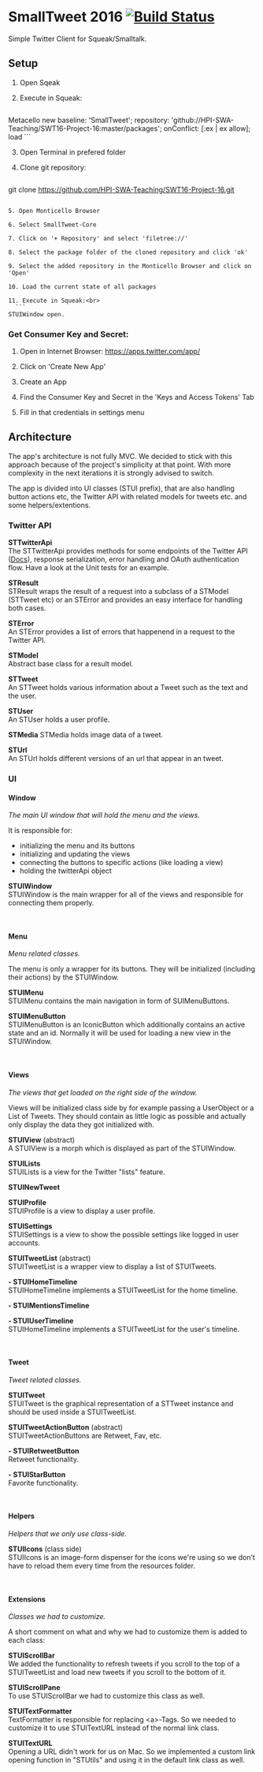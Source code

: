 # SmallTweet 2016 [![Build Status](https://travis-ci.org/HPI-SWA-Teaching/SWT16-Project-16.svg?branch=master)](https://travis-ci.org/HPI-SWA-Teaching/SWT16-Project-16)

Simple Twitter Client for Squeak/Smalltalk.

## Setup

1. Open Sqeak

2. Execute in Squeak:<br>
	```
  Metacello new
    baseline: 'SmallTweet';
	  repository: 'github://HPI-SWA-Teaching/SWT16-Project-16:master/packages';
	  onConflict: [:ex | ex allow];
	  load
	 ```
	 
3. Open Terminal in prefered folder

4. Clone git repository:<br>
	```
  git clone https://github.com/HPI-SWA-Teaching/SWT16-Project-16.git
  ```
  
5. Open Monticello Browser

6. Select SmallTweet-Core

7. Click on '+ Repository' and select 'filetree://'

8. Select the package folder of the cloned repository and click 'ok'

9. Select the added repository in the Monticello Browser and click on 'Open'

10. Load the current state of all packages

11. Execute in Squeak:<br>
	```
  STUIWindow open.
  ```

### Get Consumer Key and Secret:

1. Open in Internet Browser:
	https://apps.twitter.com/app/

2. Click on 'Create New App'

3. Create an App

4. Find the Consumer Key and Secret in the 'Keys and Access Tokens' Tab

5. Fill in that credentials in settings menu

## Architecture
The app's architecture is not fully MVC. We decided to stick with this approach because of the project's simplicity at that point. With more complexity in the next iterations it is strongly advised to switch.

The app is divided into UI classes (STUI prefix), that are also handling button actions etc, the Twitter API with related models for tweets etc. and some helpers/extentions.


### Twitter API
**STTwitterApi**<br>
The STTwitterApi provides methods for some endpoints of the Twitter API ([Docs](dev.twitter.com/rest/public)), response serialization, error handling and OAuth authentication flow. Have a look at the Unit tests for an example.

**STResult**<br>
STResult wraps the result of a request into a subclass of a STModel (STTweet etc) or an STError and provides an easy interface for handling both cases.

**STError**<br>
An STError provides a list of errors that happenend in a request to the Twitter API.

**STModel**<br>
Abstract base class for a result model.

**STTweet**<br>
An STTweet holds various information about a Tweet such as the text and the user.

**STUser**<br>
An STUser holds a user profile.

**STMedia**
STMedia holds image data of a tweet.

**STUrl**<br>
An STUrl holds different versions of an url that appear in an tweet.

### UI

#### Window
*The main UI window that will hold the menu and the views.*

It is responsible for:
* initializing the menu and its buttons
* initializing and updating the views
* connecting the buttons to specific actions (like loading a view)
* holding the twitterApi object

**STUIWindow**<br>
STUIWindow is the main wrapper for all of the views and responsible for connecting them properly.

<br>

#### Menu
*Menu related classes.*

The menu is only a wrapper for its buttons. They will be initialized (including their actions) by the STUIWindow.

**STUIMenu**<br>
STUIMenu contains the main navigation in form of SUIMenuButtons.

**STUIMenuButton**<br>
STUIMenuButton is an IconicButton which additionally contains an active state and an id. Normally it will be used for loading a new view in the STUIWindow.

<br>

#### Views
*The views that get loaded on the right side of the window.*

Views will be initialized class side by for example passing a UserObject or a List of Tweets. They should contain as little logic as possible and actually only display the data they got initialized with.

**STUIView** (abstract)<br>
A STUIView is a morph which is displayed as part of the STUIWindow.

**STUILists**<br>
STUILists is a view for the Twitter "lists" feature.

**STUINewTweet**<br>

**STUIProfile**<br>
STUIProfile is a view to display a user profile.

**STUISettings**<br>
STUISettings is a view to show the possible settings like logged in user accounts.

**STUITweetList** (abstract)<br>
STUITweetList is a wrapper view to display a list of STUITweets.

**- STUIHomeTimeline**<br>
STUIHomeTimeline implements a STUITweetList for the home timeline.

**- STUIMentionsTimeline**<br>

**- STUIUserTimeline**<br>
STUIHomeTimeline implements a STUITweetList for the user's timeline.

<br>

#### Tweet
*Tweet related classes.*

**STUITweet**<br>
STUITweet is the graphical representation of a STTweet instance and should be used inside a STUITweetList.

**STUITweetActionButton** (abstract)<br>
STUITweetActionButtons are Retweet, Fav, etc.

**- STUIRetweetButton**<br>
Retweet functionality.

**- STUIStarButton**<br>
Favorite functionality.

<br>

#### Helpers
*Helpers that we only use class-side.*

**STUIIcons** (class side)<br>
STUIIcons is an image-form dispenser for the icons we're using so we don't have to reload them every time from the resources folder.

<br>

#### Extensions
*Classes we had to customize.*

A short comment on what and why we had to customize them is added to each class:

**STUIScrollBar**<br>
We added the functionality to refresh tweets if you scroll to the top of a STUITweetList and load new tweets if you scroll to the bottom of it.

**STUIScrollPane**<br>
To use STUIScrollBar we had to customize this class as well.

**STUITextFormatter**<br>
TextFormatter is responsible for replacing &lt;a>-Tags. So we needed to customize it to use STUITextURL instead of the normal link class.

**STUITextURL**<br>
Opening a URL didn't work for us on Mac. So we implemented a custom link opening function in "STUtils" and using it in the default link class as well.
